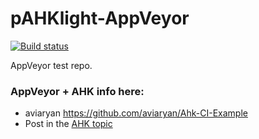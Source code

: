 # pAHKlight-AppVeyor

[![Build status](https://ci.appveyor.com/api/projects/status/vqio4aattnhb462u?svg=true)](https://ci.appveyor.com/project/hi5/pahklight-appveyor)

AppVeyor test repo.

### AppVeyor + AHK info here:

* aviaryan https://github.com/aviaryan/Ahk-CI-Example
* Post in the [AHK topic](https://autohotkey.com/boards/viewtopic.php?f=6&t=16168)
